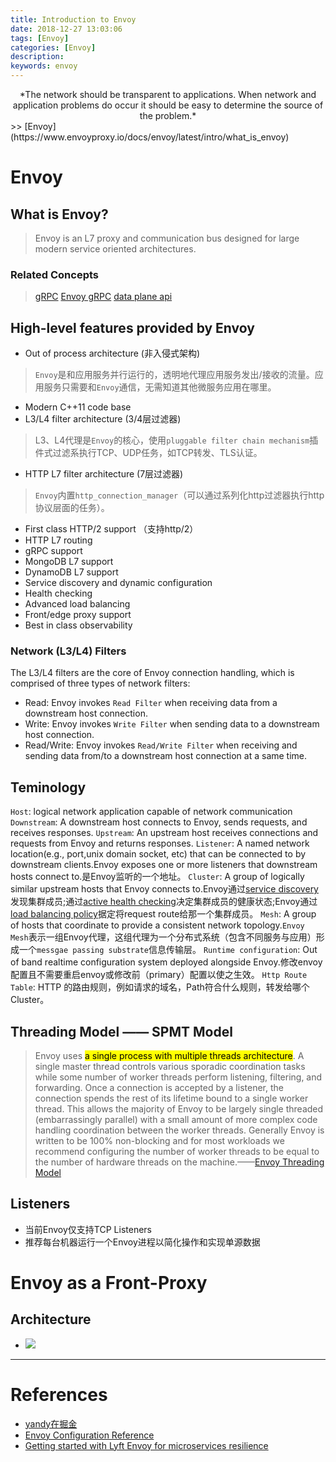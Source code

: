 ```yaml
---
title: Introduction to Envoy
date: 2018-12-27 13:03:06
tags: [Envoy]
categories: [Envoy]
description:
keywords: envoy
---
```


<center>*The network should be transparent to applications. When network and application problems do occur it should be easy to determine the source of the problem.* </center>
>> [Envoy](https://www.envoyproxy.io/docs/envoy/latest/intro/what_is_envoy)

<!-- more  -->

# Envoy 

## What is Envoy?

> Envoy is an L7 proxy and communication bus designed for large modern service oriented architectures.

### Related Concepts

> [gRPC](https://grpc.io/docs/)
> [Envoy gRPC](https://www.envoyproxy.io/docs/envoy/latest/intro/arch_overview/grpc)
> [data plane api](https://github.com/envoyproxy/data-plane-api/blob/master/API_OVERVIEW.md)

## High-level features provided by Envoy

- Out of process architecture (非入侵式架构)
> `Envoy`是和应用服务并行运行的，透明地代理应用服务发出/接收的流量。应用服务只需要和`Envoy`通信，无需知道其他微服务应用在哪里。
- Modern C++11 code base
- L3/L4 filter architecture (3/4层过滤器)
> L3、L4代理是`Envoy`的核心，使用`pluggable filter chain mechanism`插件式过滤系执行TCP、UDP任务，如TCP转发、TLS认证。
- HTTP L7 filter architecture (7层过滤器)
> `Envoy`内置`http_connection_manager`（可以通过系列化http过滤器执行http协议层面的任务）。
- First class HTTP/2 support （支持http/2）
- HTTP L7 routing
- gRPC support
- MongoDB L7 support
- DynamoDB L7 support
- Service discovery and dynamic configuration
- Health checking
- Advanced load balancing
- Front/edge proxy support
- Best in class observability

### Network (L3/L4) Filters

The L3/L4 filters are the core of Envoy connection handling, which is comprised of three types of network filters:
- Read: Envoy invokes `Read Filter` when receiving data from a downstream host connection.
- Write: Envoy invokes `Write Filter` when sending  data to a downstream host connection.
- Read/Write: Envoy invokes `Read/Write Filter` when receiving and sending data from/to a downstream host connection at a same time.

## Teminology

`Host`: logical network application capable of network communication
`Downstream`: A downstream host connects to Envoy, sends requests, and receives responses.
`Upstream`: An upstream host receives connections and requests from Envoy and returns responses.
`Listener`: A named network location(e.g., port,unix domain socket, etc) that can be connected to by downstream clients.Envoy exposes one or more listeners that downstream hosts connect to.是Envoy监听的一个地址。
`Cluster`: A group of logically similar upstream hosts that Envoy connects to.Envoy通过[service discovery](https://www.envoyproxy.io/docs/envoy/latest/intro/arch_overview/service_discovery#arch-overview-service-discovery)发现集群成员;通过[active health checking](https://www.envoyproxy.io/docs/envoy/latest/intro/arch_overview/health_checking#arch-overview-health-checking)决定集群成员的健康状态;Envoy通过[load balancing policy](https://www.envoyproxy.io/docs/envoy/latest/intro/arch_overview/load_balancing/overview#arch-overview-load-balancing)据定将request route给那一个集群成员。
`Mesh`:  A group of hosts that coordinate to provide a consistent network topology.`Envoy Mesh`表示一组Envoy代理，这组代理为一个分布式系统（包含不同服务与应用）形成一个`messgae passing substrate`信息传输层。
`Runtime configuration`: Out of band realtime configuration system deployed alongside Envoy.修改envoy配置且不需要重启envoy或修改前（primary）配置以使之生效。
`Http Route Table`: HTTP 的路由规则，例如请求的域名，Path符合什么规则，转发给哪个 Cluster。

## Threading Model —— SPMT Model

> Envoy uses <mark>a single process with multiple threads architecture</mark>. A single master thread controls various sporadic coordination tasks while some number of worker threads perform listening, filtering, and forwarding. Once a connection is accepted by a listener, the connection spends the rest of its lifetime bound to a single worker thread. This allows the majority of Envoy to be largely single threaded (embarrassingly parallel) with a small amount of more complex code handling coordination between the worker threads. Generally Envoy is written to be 100% non-blocking and for most workloads we recommend configuring the number of worker threads to be equal to the number of hardware threads on the machine.——[Envoy Threading Model](https://www.envoyproxy.io/docs/envoy/latest/intro/arch_overview/threading_model)

## Listeners

- 当前Envoy仅支持TCP Listeners
- 推荐每台机器运行一个Envoy进程以简化操作和实现单源数据

# Envoy as a Front-Proxy

## Architecture

- ![](/images/envoy/front-envoy-archi.jpg)


-------------------------------

# References

- [yandy在掘金](https://juejin.im/post/5ad6fb06518825364001f619)
- [Envoy Configuration Reference](https://www.envoyproxy.io/docs/envoy/latest/configuration/configuration)
- [Getting started with Lyft Envoy for microservices resilience](https://www.datawire.io/envoyproxy/getting-started-lyft-envoy-microservices-resilience/)

